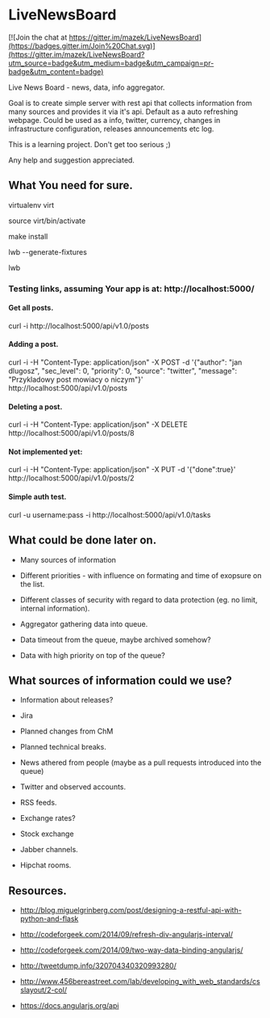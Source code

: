 # LiveNewsBoard

[![Join the chat at https://gitter.im/mazek/LiveNewsBoard](https://badges.gitter.im/Join%20Chat.svg)](https://gitter.im/mazek/LiveNewsBoard?utm_source=badge&utm_medium=badge&utm_campaign=pr-badge&utm_content=badge)

Live News Board - news, data, info aggregator.

Goal is to create simple server with rest api that collects information from many sources and provides it via it's api. Default as a auto refreshing webpage. Could be used as a info, twitter, currency, changes in infrastructure configuration, releases announcements etc log.


This is a learning project. Don't get too serious ;)

Any help and suggestion appreciated.



## What You need for sure.

virtualenv virt

source virt/bin/activate

make install

lwb --generate-fixtures  

lwb

### Testing links, assuming Your app is at: http://localhost:5000/

#### Get all posts.
curl -i http://localhost:5000/api/v1.0/posts

#### Adding a post.
curl -i -H "Content-Type: application/json" -X POST -d '{"author": "jan dlugosz", "sec_level": 0, "priority": 0, "source": "twitter", "message": "Przykladowy post mowiacy o niczym"}' http://localhost:5000/api/v1.0/posts

#### Deleting a post.
curl -i -H "Content-Type: application/json" -X DELETE  http://localhost:5000/api/v1.0/posts/8


#### Not implemented yet:
curl -i -H "Content-Type: application/json" -X PUT -d '{"done":true}' http://localhost:5000/api/v1.0/posts/2

#### Simple auth test.
curl -u username:pass -i http://localhost:5000/api/v1.0/tasks


## What could be done later on.
*  Many sources of information

*  Different priorities - with influence on formating and time of exopsure on the list.

*  Different classes of security with regard to data protection (eg. no limit, internal information).

*  Aggregator gathering data into queue.

*  Data timeout from the queue, maybe archived somehow?

*  Data with high priority on top of the queue?


## What sources of information could we use?

*  Information about releases?

*  Jira

*  Planned changes from ChM

*  Planned technical breaks.

*  News athered from people (maybe as a pull requests introduced into the queue)

*  Twitter and observed accounts.

*  RSS feeds.

*  Exchange rates?

*  Stock exchange

*  Jabber channels.

*  Hipchat rooms.


## Resources.
* http://blog.miguelgrinberg.com/post/designing-a-restful-api-with-python-and-flask

* http://codeforgeek.com/2014/09/refresh-div-angularjs-interval/

* http://codeforgeek.com/2014/09/two-way-data-binding-angularjs/

* http://tweetdump.info/320704340320993280/

* http://www.456bereastreet.com/lab/developing_with_web_standards/csslayout/2-col/

* https://docs.angularjs.org/api



